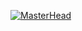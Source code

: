 [![MasterHead](https://image8.uhdpaper.com/wallpaper/lofi-chillhop-raccoon-night-camping-bonfire-uhdpaper.com-4K-8.1376.jpg)](https://github.com/vitorsanctorum)
